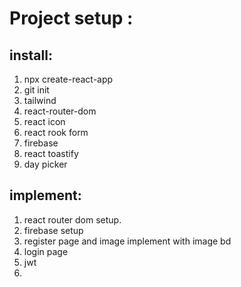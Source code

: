 # Project setup :

## install:
1. npx create-react-app 
2. git init
3. tailwind
4. react-router-dom
5. react icon  
6. react rook form
7. firebase 
8. react toastify
9. day picker 

## implement:
1. react router dom setup.
2. firebase setup 
3. register page and image implement with image bd
4. login page
5. jwt 
6. 
